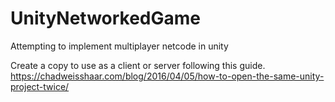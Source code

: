 # UnityNetworkedGame
Attempting to implement multiplayer netcode in unity

Create a copy to use as a client or server following this guide.
https://chadweisshaar.com/blog/2016/04/05/how-to-open-the-same-unity-project-twice/


